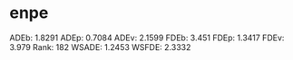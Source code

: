 # enpe

ADEb: 1.8291
ADEp: 0.7084
ADEv: 2.1599
FDEb: 3.451
FDEp: 1.3417
FDEv: 3.979
Rank: 182
WSADE: 1.2453
WSFDE: 2.3332